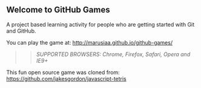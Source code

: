 ## Welcome to GitHub Games

A project based learning activity for people who are getting started with Git and GitHub.

You can play the game at: http://marusiaa.github.io/github-games/

>> _*SUPPORTED BROWSERS*: Chrome, Firefox, Safari, Opera and IE9+_

This fun open source game was cloned from: https://github.com/jakesgordon/javascript-tetris
